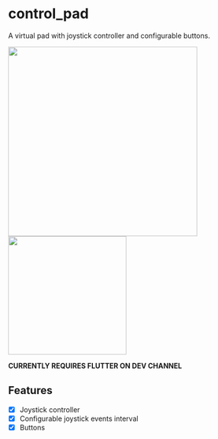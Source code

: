 # control_pad

A virtual pad with joystick controller and configurable buttons.

<img src="https://i.imgur.com/ZwfNg9W.jpg" width="384"> <img src="https://i.imgur.com/lOdTedp.png" width="240">

**CURRENTLY REQUIRES FLUTTER ON DEV CHANNEL**

## Features

- [X] Joystick controller
- [X] Configurable joystick events interval
- [X] Buttons
